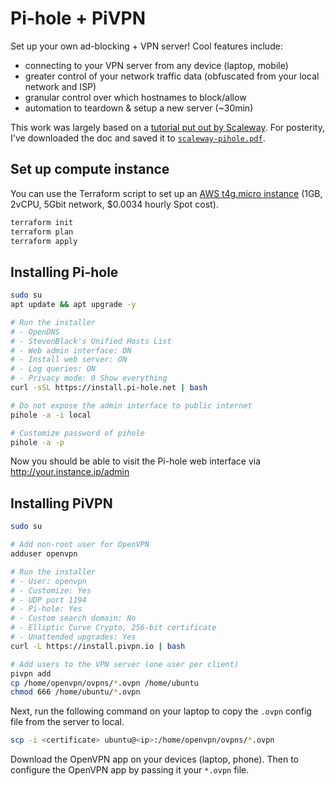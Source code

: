 # Pi-hole + PiVPN

Set up your own ad-blocking + VPN server! Cool features include:

- connecting to your VPN server from any device (laptop, mobile)
- greater control of your network traffic data (obfuscated from your local network and ISP)
- granular control over which hostnames to block/allow
- automation to teardown & setup a new server (~30min)

This work was largely based on a [tutorial put out by
Scaleway](https://www.scaleway.com/en/docs/tutorials/pihole-vpn/). For
posterity, I've downloaded the doc and saved it to
[`scaleway-pihole.pdf`](./scaleway-pihole.pdf).

## Set up compute instance

You can use the Terraform script to set up an [AWS t4g.micro instance](https://instances.vantage.sh/?region=us-west-1&selected=t4g.micro) (1GB, 2vCPU, 5Gbit network, $0.0034 hourly Spot cost).

```bash
terraform init
terraform plan 
terraform apply
```

## Installing Pi-hole

```bash
sudo su
apt update && apt upgrade -y

# Run the installer 
# - OpenDNS
# - StevenBlack's Unified Hosts List
# - Web admin interface: ON
# - Install web server: ON
# - Log queries: ON
# - Privacy mode: 0 Show everything
curl -sSL https://install.pi-hole.net | bash

# Do not expose the admin interface to public internet
pihole -a -i local

# Customize password of pihole
pihole -a -p
```

Now you should be able to visit the Pi-hole web interface via
http://your.instance.ip/admin

## Installing PiVPN

```bash
sudo su

# Add non-root user for OpenVPN
adduser openvpn

# Run the installer
# - User: openvpn
# - Customize: Yes
# - UDP port 1194
# - Pi-hole: Yes
# - Custom search domain: No
# - Elliptic Curve Crypto, 256-bit certificate
# - Unattended upgrades: Yes
curl -L https://install.pivpn.io | bash

# Add users to the VPN server (one user per client)
pivpn add 
cp /home/openvpn/ovpns/*.ovpn /home/ubuntu
chmod 666 /home/ubuntu/*.ovpn
```

Next, run the following command on your laptop to copy the `.ovpn` config file
from the server to local.

```bash
scp -i <certificate> ubuntu@<ip>:/home/openvpn/ovpns/*.ovpn
```

Download the OpenVPN app on your devices (laptop, phone). Then to configure the
OpenVPN app by passing it your `*.ovpn` file.

<!--
TODO:
- Deploy to Azure and GCP as well.
-->
